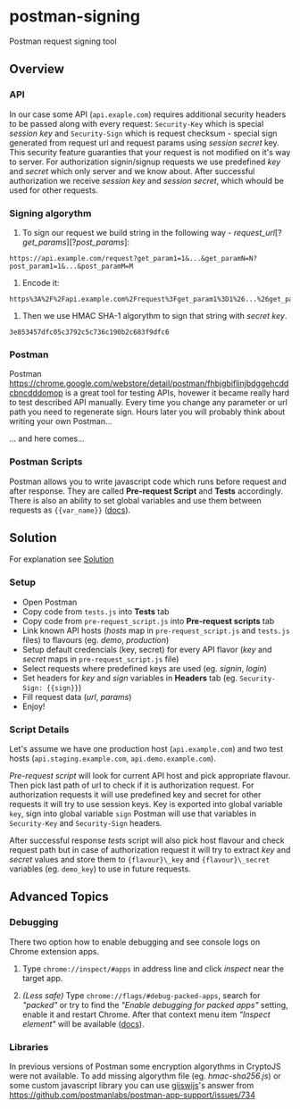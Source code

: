 # postman-signing
Postman request signing tool

## Overview

### API
In our case some API (`api.exaple.com`) requires additional security headers to be passed along with every request:
`Security-Key` which is special *session key* and `Security-Sign` which is request checksum - special sign generated from request url and request params using *session secret* key. This security feature guaranties that your request is not modified on it's way to server. For authorization signin/signup requests we use predefined *key* and *secret* which only server and we know about. After successful authorization we receive *session key* and *session secret*, which whould be used for other requests.

### Signing algorythm
1. To sign our request we build string in the following way - *request_url*\[?*get_params*\]\[?*post_params*\]:

  ```
  https://api.example.com/request?get_param1=1&...&get_paramN=N?post_param1=1&...&post_paramM=M
  ```

1. Encode it:
  
  ```
  https%3A%2F%2Fapi.example.com%2Frequest%3Fget_param1%3D1%26...%26get_paramN%3DN%3Fpost_param1%3D1%26...%26post_paramM%3DM
  ```

1. Then we use HMAC SHA-1 algorythm to sign that string with *secret key*.

  ```
  3e853457dfc05c3792c5c736c190b2c683f9dfc6
  ```

### Postman
Postman https://chrome.google.com/webstore/detail/postman/fhbjgbiflinjbdggehcddcbncdddomop is a great tool for testing APIs, hovewer it became really hard to test described API manually. Every time you change any parameter or url path you need to regenerate sign. 
Hours later you will probably think about writing your own Postman...

... and here comes...
 
### Postman Scripts
Postman allows you to write javascript code which runs before request and after response. They are called **Pre-request Script** and **Tests** accordingly. There is also an ability to set global variables and use them between requests as `{{var_name}}` ([docs](https://www.getpostman.com/docs/environments)).

## Solution

For explanation see [Solution](#script-details)

### Setup

- Open Postman
- Copy code from `tests.js` into **Tests** tab
- Copy code from `pre-request_script.js` into **Pre-request scripts** tab
- Link known API hosts (*hosts* map in `pre-request_script.js` and `tests.js` files) to flavours (eg. *demo*, *production*)
- Setup default credencials (key, secret) for every API flavor (*key* and *secret* maps in `pre-request_script.js` file)
- Select requests where predefined keys are used (eg. *signin*, *login*)
- Set headers for *key* and *sign* variables in **Headers** tab (eg. `Security-Sign: {{sign}}`)
- Fill request data (*url*, *params*)
- Enjoy!

### Script Details

Let's assume we have one production host (```api.example.com```) and two test hosts (```api.staging.example.com```, ```api.demo.example.com```). 

*Pre-request script* will look for current API host and pick appropriate flavour.
Then pick last path of url to check if it is authorization request. For authorization requests it will use predefined key and secret for other requests it will try to use session keys. Key is exported into global variable `key`, sign into global variable `sign`
Postman will use that variables in `Security-Key` and `Security-Sign` headers. 

After successful response *tests* script will also pick host flavour and check request path but in case of authorization request it will try to extract *key* and *secret* values and store them to `{flavour}\_key` and `{flavour}\_secret` variables (eg. `demo_key`) to use in future requests.

## Advanced Topics

### Debugging
There two option how to enable debugging and see console logs on Chrome extension apps.

1. Type ```chrome://inspect/#apps``` in address line and click _inspect_ near the target app.

1. *(Less safe)* Type ```chrome://flags/#debug-packed-apps```, search for *"packed"* or try to find the *"Enable debugging for packed apps"* setting, enable it and restart Chrome. After that context menu item *"Inspect element"* will be available ([docs](https://www.getpostman.com/docs/errors)).

### Libraries
In previous versions of Postman some encryption algorythms in CryptoJS were not available. To add missing algorythm file (eg. *hmac-sha256.js*) or some custom javascript library you can use [gijswijs](https://github.com/gijswijs)'s answer from https://github.com/postmanlabs/postman-app-support/issues/734
